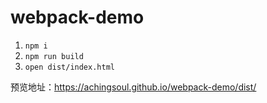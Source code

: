 # webpack-demo

1. `npm i`
2. `npm run build`
3. `open dist/index.html`

预览地址：https://achingsoul.github.io/webpack-demo/dist/
